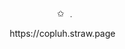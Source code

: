 ## 
‎ ‎
<p align="center">
‎    ✩            ﹒

<p align="center">
‎ 
‎ https://copluh.straw.page
‎ 
‎ ‎ 
‎ 
</p>

